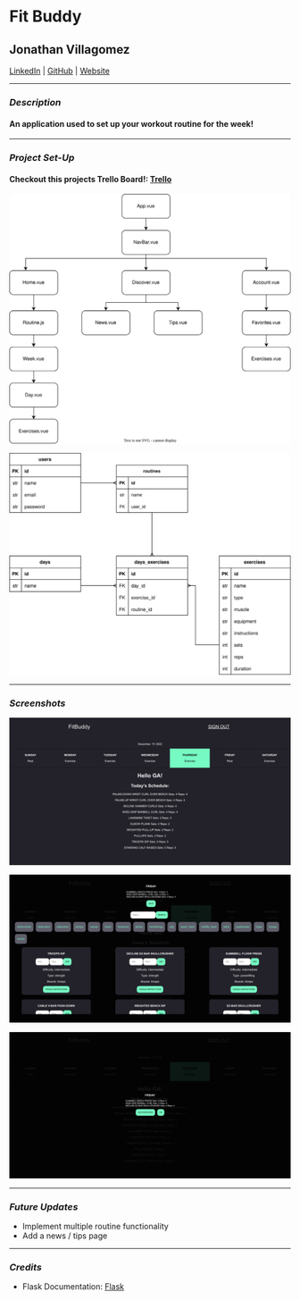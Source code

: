 # Fit Buddy

## Jonathan Villagomez

[LinkedIn](https://www.linkedin.com/in/jonathanvillagomezhernandez/) |
[GitHub](https://github.com/VillagomezHJonathan) |
[Website](https://www.jonweb.dev/)

---

### **_Description_**

#### An application used to set up your workout routine for the week!

---

### **_Project Set-Up_**

#### Checkout this projects Trello Board!: [Trello](https://trello.com/b/SOxut66K/fit-buddy)

![Image](/project-info/chd.svg)

![Image](/project-info/erd.svg)

---

### **_Screenshots_**

![Image](/project-info/screenshot01.png)

![Image](/project-info/screenshot02.png)

![Image](/project-info/screenshot03.png)

---

### **_Future Updates_**

- Implement multiple routine functionality
- Add a news / tips page

---

### **_Credits_**

- Flask Documentation: [Flask](https://flask.palletsprojects.com/en/2.2.x/)